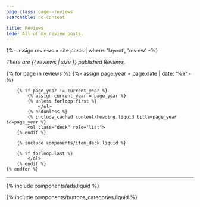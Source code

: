 ```yaml
---
page_class: page--reviews
searchable: no-content

title: Reviews
lede: All of my review posts.
---
```


{%- assign reviews = site.posts | where: 'layout', 'review' -%}

*There are {{ reviews | size }} published Reviews.*

<div class="h-feed" id="reviews">
        {% for page in reviews %}
        {%- assign page_year = page.date | date: '%Y' -%}

        {% if page_year != current_year %}
            {% assign current_year = page_year %}
            {% unless forloop.first %}
                </ol>
            {% endunless %}
            {% include_cached content/heading.liquid title=page_year id=page_year %}
            <ol class="deck" role="list">
        {% endif %}

        {% include components/item_deck.liquid %}

        {% if forloop.last %}
            </ol>
        {% endif %}
    {% endfor %}
</div>

--------

{% include components/ads.liquid %}

{% include components/buttons_categories.liquid %}
